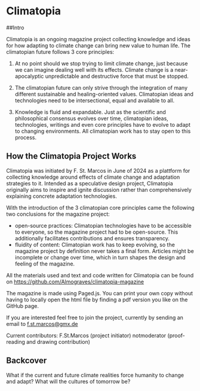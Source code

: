 # Climatopia

##Intro

Climatopia is an ongoing magazine project collecting knowledge and ideas for how adapting to climate change can bring new value to human life. The climatopian future follows 3 core principles:

1. At no point should we stop trying to limit climate change, just because we can imagine dealing well with its effects. Climate change is a near-apocalyptic unpredictable and destructive force that must be stopped.

2. The climatopian future can only strive through the integration of many different sustainable and healing-oriented values. Climatopian ideas and technologies need to be intersectional, equal and available to all.

3. Knowledge is fluid and expandable. Just as the scientific and philosophical consensus evolves over time, climatopian ideas, technologies, writings and even core principles have to evolve to adapt to changing environments. All climatopian work has to stay open to this process.

## How the Climatopia Project Works

Climatopia was initiated by F. St. Marcos in June of 2024 as a plattform for collecting knowledge around effects of climate change and adaptation strategies to it. Intended as a speculative design project, Climatopia originally aims to inspire and ignite discussion rather than comprehensively explaining concrete adaptation technologies. 

With the introduction of the 3 climatopian core principles came the following two conclusions for the magazine project:

- open-source practices: Climatopian technologies have to be accessible to everyone, so the magazine project had to be open-source. This additionally facilitates contributions and ensures transparency.
- fluidity of content: Climatopian work has to keep evolving, so the magazine project by definition never takes a final form. Articles might be incomplete or change over time, which in turn shapes the design and feeling of the magazine.

All the materials used and text and code written for Climatopia can be found on https://github.com/Almograves/climatopia-magazine 

The magazine is made using Paged.js. You can print your own copy without having to locally open the html file by finding a pdf version you like on the GitHub page.

If you are interested feel free to join the project, currently by sending an email to f.st.marcos@gmx.de

Current contributors:
F.St.Marcos (project initiator)
notmoderator (proof-reading and drawing contribution)

## Backcover

What if the current and future climate realities force humanity to change and adapt? What will the cultures of tomorrow be?